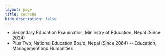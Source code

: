```yaml
---
layout: page
title: Courses
hide_description: false
---
```


- Secondary Education Examination, Mininstry of Education, Nepal (Since 2024)
- Plus Two, National Education Board, Nepal (Since 2064)
-- Education, Management and Humanities 
